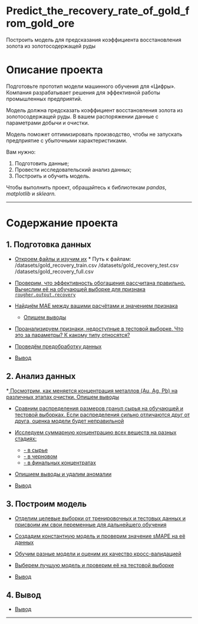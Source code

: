 # Predict_the_recovery_rate_of_gold_from_gold_ore
Построить модель для предсказания коэффициента восстановления золота из золотосодержащей руды

# Описание проекта

Подготовьте прототип модели машинного обучения для «Цифры». Компания разрабатывает решения для эффективной работы промышленных предприятий.

Модель должна предсказать коэффициент восстановления золота из золотосодержащей руды. В вашем распоряжении данные с параметрами добычи и очистки. 

Модель поможет оптимизировать производство, чтобы не запускать предприятие с убыточными характеристиками.

Вам нужно:

1. Подготовить данные;
2. Провести исследовательский анализ данных;
3. Построить и обучить модель.

Чтобы выполнить проект, обращайтесь к библиотекам *pandas*, *matplotlib* и *sklearn.*

---
# Содержание проекта
<a id='start'></a>

## 1. Подготовка данных
   * <a href='#step_1'> Откроем файлы и изучим их</a>
           * Путь к файлам:
                /datasets/gold_recovery_train.csv
                /datasets/gold_recovery_test.csv
                /datasets/gold_recovery_full.csv
   * <a href='#step_1.1'> Проверим, что эффективность обогащения рассчитана правильно. Вычислим её на обучающей выборке для признака `rougher.output.recovery` </a>
   * <a href='#step_1.2'> Найдиём MAE между вашими расчётами и значением признака</a>
       * <a href='#step_1.2.1'> Опишем выводы</a>   
   * <a href='#step_1.3'> Проанализируем признаки, недоступные в тестовой выборке. Что это за параметры? К какому типу относятся?</a>
   * <a href='#step_1.4'> Проведём предобработку данных</a>
   
   * <a href='#step_1.end'> Вывод </a>

## 2. Анализ данных
   *<a href='#step_2'> Посмотрим, как меняется концентрация металлов (Au, Ag, Pb) на различных этапах очистки. Опишем выводы </a>
   * <a href='#step_2.1'>  Сравним распределения размеров гранул сырья на обучающей и тестовой выборках. Если распределения сильно отличаются друг от друга, оценка модели будет неправильной</a>
   * <a href='#step_2.2'> Исследуем суммарную концентрацию всех веществ на разных стадиях:</a>
       * <a href='#step_2.2.1'>- в сырье</a>
       * <a href='#step_2.2.2'>- в черновом</a>
       * <a href='#step_2.2.3'>- в финальных концентратах</a><br>
     
   * <a href='#step_2.2.end'> Опишием выводы и удалим аномалии</a>             
   * <a href='#step_2.end'> Вывод </a>
   
## 3. Построим модель
   * <a href='#step_3'> Отделим целевые выборки от тренировочных и тестовых данных и присвоим им свои переменные для дальнейшего обучения </a>
   * <a href='#step_3.1.k'>Создадим константную модель и проверим значение sMAPE на её данных</a>
   
   * <a href='#step_3.1'>Обучим разные модели и оценим их качество кросс-валидацией</a>
   * <a href='#step_3.2'>Выберем лучшую модель и проверим её на тестовой выборке</a>
       
   * <a href='#step_3.end'> Вывод </a>
   
## 4. Вывод
   * <a href='#step_4.end'> Вывод </a>
   ---
